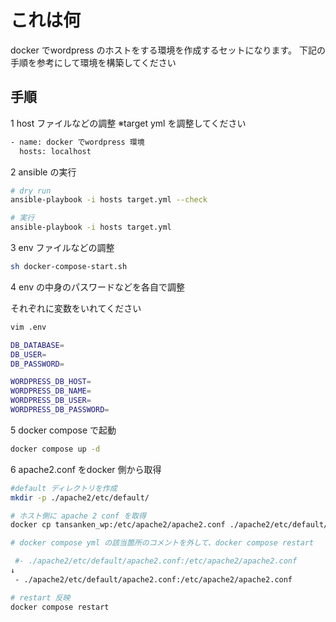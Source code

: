 # これは何

docker でwordpress のホストをする環境を作成するセットになります。
下記の手順を参考にして環境を構築してください


## 手順
1 host ファイルなどの調整
※target yml を調整してください
```bash
- name: docker でwordpress 環境
  hosts: localhost

```

2 ansible の実行

```bash
# dry run
ansible-playbook -i hosts target.yml --check

# 実行
ansible-playbook -i hosts target.yml
```

3 env ファイルなどの調整

```bash
sh docker-compose-start.sh
```

4 env の中身のパスワードなどを各自で調整

それぞれに変数をいれてください
```bash
vim .env

DB_DATABASE=
DB_USER=
DB_PASSWORD=

WORDPRESS_DB_HOST=
WORDPRESS_DB_NAME=
WORDPRESS_DB_USER=
WORDPRESS_DB_PASSWORD=
```

5 docker compose で起動
```bash
docker compose up -d
```

6 apache2.conf をdocker 側から取得
```bash
#default ディレクトリを作成
mkdir -p ./apache2/etc/default/

# ホスト側に apache 2 conf を取得
docker cp tansanken_wp:/etc/apache2/apache2.conf ./apache2/etc/default/apache2.conf

# docker compose yml の該当箇所のコメントを外して、docker compose restart

 #- ./apache2/etc/default/apache2.conf:/etc/apache2/apache2.conf
↓
 - ./apache2/etc/default/apache2.conf:/etc/apache2/apache2.conf

# restart 反映
docker compose restart
```
